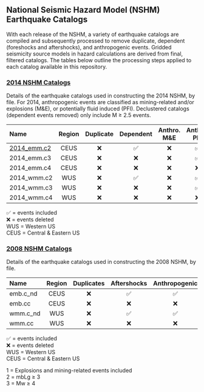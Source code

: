 ## National Seismic Hazard Model (NSHM) Earthquake Catalogs

With each release of the NSHM, a variety of earthquake catalogs are compiled and subsequently processed to remove duplicate, dependent (foreshocks and aftershocks), and anthropogenic events. Gridded seismicity source models in hazard calculations are derived from final, filtered catalogs. The tables below outline the processing steps applied to each catalog available in this repository.

### [2014 NSHM Catalogs](https://github.com/usgs/nshmp-haz-catalogs/tree/master/2014)

Details of the earthquake catalogs used in constructing the 2014 NSHM, by file. For 2014, anthropogenic events are classified as mining-related and/or explosions (M&E), or potentially fluid induced (PFI). Declustered catalogs (dependent events removed) only include M ≥ 2.5 events.

Name | Region | Duplicate | Dependent | Anthro. M&E | Anthro. PFI
:----|:------:|:---------:|:---------:|:-----------:|:----------:
[2014_emm.c2](https://raw.githubusercontent.com/usgs/nshmp-haz-catalogs/master/2014/2014_emm.c2.txt)|CEUS|❌|✅|❌|✅
2014_emm.c3|CEUS|❌|❌|❌|✅
2014_emm.c4|CEUS|❌|❌|❌|❌
2014_wmm.c2|WUS |❌|✅|❌|✅
2014_wmm.c3|WUS |❌|❌|❌|✅
2014_wmm.c4|WUS |❌|❌|❌|❌

✅ = events included  
❌ = events deleted  
WUS = Western US  
CEUS = Central & Eastern US  

### [2008 NSHM Catalogs](https://github.com/usgs/nshmp-haz-catalogs/tree/master/2008)

Details of the earthquake catalogs used in constructing the 2008 NSHM, by file.

Name | Region | Duplicates | Aftershocks | Anthropogenic | Notes
:----|:------:|:----------:|:-----------:|:-------------:|:----:
emb.c_nd|CEUS|❌|✅|✅|1
emb.cc  |CEUS|❌|❌|❌|2
wmm.c_nd|WUS |❌|✅|✅|1
wmm.cc  |WUS |❌|❌|❌|3

✅ = events included  
❌ = events deleted  
WUS = Western US  
CEUS = Central & Eastern US  

1 = Explosions and mining-related events included  
2 = mbLg ≥ 3  
3 = Mw ≥ 4  
